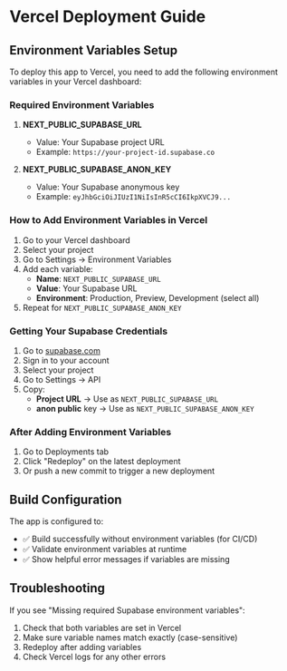# Vercel Deployment Guide

## Environment Variables Setup

To deploy this app to Vercel, you need to add the following environment variables in your Vercel dashboard:

### Required Environment Variables

1. **NEXT_PUBLIC_SUPABASE_URL**
   - Value: Your Supabase project URL
   - Example: `https://your-project-id.supabase.co`

2. **NEXT_PUBLIC_SUPABASE_ANON_KEY**
   - Value: Your Supabase anonymous key
   - Example: `eyJhbGciOiJIUzI1NiIsInR5cCI6IkpXVCJ9...`

### How to Add Environment Variables in Vercel

1. Go to your Vercel dashboard
2. Select your project
3. Go to Settings → Environment Variables
4. Add each variable:
   - **Name**: `NEXT_PUBLIC_SUPABASE_URL`
   - **Value**: Your Supabase URL
   - **Environment**: Production, Preview, Development (select all)
5. Repeat for `NEXT_PUBLIC_SUPABASE_ANON_KEY`

### Getting Your Supabase Credentials

1. Go to [supabase.com](https://supabase.com)
2. Sign in to your account
3. Select your project
4. Go to Settings → API
5. Copy:
   - **Project URL** → Use as `NEXT_PUBLIC_SUPABASE_URL`
   - **anon public** key → Use as `NEXT_PUBLIC_SUPABASE_ANON_KEY`

### After Adding Environment Variables

1. Go to Deployments tab
2. Click "Redeploy" on the latest deployment
3. Or push a new commit to trigger a new deployment

## Build Configuration

The app is configured to:
- ✅ Build successfully without environment variables (for CI/CD)
- ✅ Validate environment variables at runtime
- ✅ Show helpful error messages if variables are missing

## Troubleshooting

If you see "Missing required Supabase environment variables":
1. Check that both variables are set in Vercel
2. Make sure variable names match exactly (case-sensitive)
3. Redeploy after adding variables
4. Check Vercel logs for any other errors
